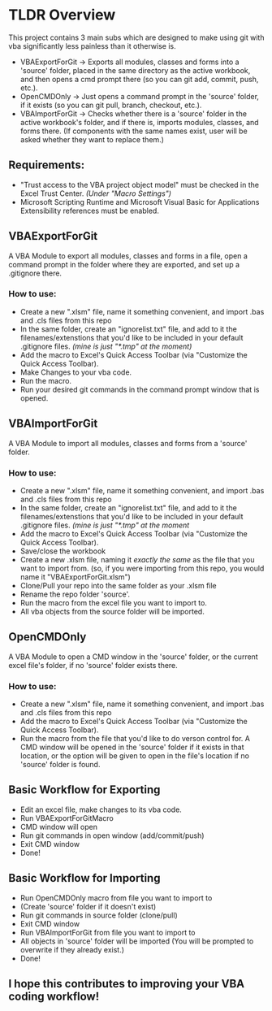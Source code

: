 # TLDR Overview
This project contains 3 main subs which are designed to make using git with vba significantly less painless than it otherwise is.

* VBAExportForGit -> Exports all modules, classes and forms into a 'source' folder, placed in the same directory as the active workbook, and then opens a cmd prompt there (so you can git add, commit, push, etc.). 
* OpenCMDOnly -> Just opens a command prompt in the 'source' folder, if it exists (so you can git pull, branch, checkout, etc.).
* VBAImportForGit -> Checks whether there is a 'source' folder in the active workbook's folder, and if there is, imports modules, classes, and forms there. (If components with the same names exist, user will be asked whether they want to replace them.)

## Requirements:
* "Trust access to the VBA project object model" must be checked in the Excel Trust Center. *(Under "Macro Settings")*
* Microsoft Scripting Runtime and Microsoft Visual Basic for Applications Extensibility references must be enabled.

## VBAExportForGit
A VBA Module to export all modules, classes and forms in a file, open a command prompt in the folder where they are exported, and set up a .gitignore there.

### How to use:
* Create a new ".xlsm" file, name it something convenient, and import .bas and .cls files from this repo
* In the same folder, create an "ignorelist.txt" file, and add to it the filenames/extenstions that you'd like to be included in your default .gitignore files. *(mine is just "\*.tmp" at the moment)*
* Add the macro to Excel's Quick Access Toolbar (via "Customize the Quick Access Toolbar).
* Make Changes to your vba code.
* Run the macro.
* Run your desired git commands in the command prompt window that is opened.

## VBAImportForGit
A VBA Module to import all modules, classes and forms from a 'source' folder.

### How to use:
* Create a new ".xlsm" file, name it something convenient, and import .bas and .cls files from this repo
* In the same folder, create an "ignorelist.txt" file, and add to it the filenames/extenstions that you'd like to be included in your default .gitignore files. *(mine is just "\*.tmp" at the moment*
* Add the macro to Excel's Quick Access Toolbar (via "Customize the Quick Access Toolbar).
* Save/close the workbook
* Create a new .xlsm file, naming it *exactly the same* as the file that you want to import from. (so, if you were importing from this repo, you would name it "VBAExportForGit.xlsm")
* Clone/Pull your repo into the same folder as your .xlsm file
* Rename the repo folder 'source'.
* Run the macro from the excel file you want to import to.
* All vba objects from the source folder will be imported.

## OpenCMDOnly
A VBA Module to open a CMD window in the 'source' folder, or the current excel file's folder, if no 'source' folder exists there.

### How to use:
* Create a new ".xlsm" file, name it something convenient, and import .bas and .cls files from this repo
* Add the macro to Excel's Quick Access Toolbar (via "Customize the Quick Access Toolbar).
* Run the macro from the file that you'd like to do verson control for. A CMD window will be opened in the 'source' folder if it exists in that location, or the option will be given to open in the file's location if no 'source' folder is found.

## Basic Workflow for Exporting
* Edit an excel file, make changes to its vba code.
* Run VBAExportForGitMacro
* CMD window will open
* Run git commands in open window (add/commit/push)
* Exit CMD window
* Done!

## Basic Workflow for Importing
* Run OpenCMDOnly macro from file you want to import to
* (Create 'source' folder if it doesn't exist)
* Run git commands in source folder (clone/pull)
* Exit CMD window
* Run VBAImportForGit from file you want to import to
* All objects in 'source' folder will be imported (You will be prompted to overwrite if they already exist.)
* Done!

## I hope this contributes to improving your VBA coding workflow!
